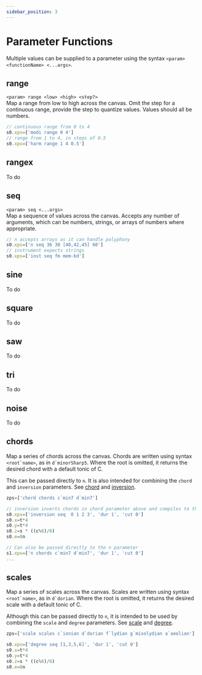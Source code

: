 ```yaml
---
sidebar_position: 3
---
```

# Parameter Functions
Multiple values can be supplied to a parameter using the syntax `<param> <functionName> <...args>`.
## range
`<param> range <low> <high> <step?>`  
Map a range from low to high across the canvas. Omit the step for a continuous range, provide the step to quantize values. Values should all be numbers.
```js
// continuous range from 0 to 4
s0.xps=['modi range 0 4']
// range from 1 to 4, in steps of 0.5
s0.xps=['harm range 1 4 0.5']
```
## rangex
To do
## seq
`<param> seq <...args>`  
Map a sequence of values across the canvas. Accepts any number of arguments, which can be numbers, strings, or arrays of numbers where appropriate.
```js
// n accepts arrays as it can handle polyphony
s0.xps=['n seq 36 38 [40,42,45] 60']
// instrument expects strings
s0.xps=['inst seq fm mem-bd']
```
## sine
To do
## square
To do
## saw
To do
## tri
To do
## noise
To do

## chords
Map a series of chords across the canvas. Chords are written using syntax ```<root`name>```, as in ```d`minorSharp5```. Where the root is omitted, it returns the desired chord with a default tonic of C.

This can be passed directly to `n`. It is also intended for combining the `chord` and `inversion` parameters. See [chord](/docs/docs/parameters/special-parameters#chord) and [inversion](/docs/docs/parameters/special-parameters#inversion).
```js
zps=['chord chords c`min7 d`min7']

// inversion inverts chords in chord parameter above and compiles to the n parameter
s0.xps=['inversion seq  0 1 2 3', 'dur 1', 'cut 0']
s0.x=t*4
s0.y=t*4
s0.z=s * ((c%6)/6)
s0.e=8n

// Can also be passed directly to the n parameter
s1.xps=['n chords c`min7 d`min7', 'dur 1', 'cut 0']
...
```
## scales
Map a series of scales across the canvas. Scales are written using syntax ```<root`name>```, as in ```d`dorian```. Where the root is omitted, it returns the desired scale with a default tonic of C.

Although this can be passed directly to `n`, it is intended to be used by combining the `scale` and `degree` parameters. See [scale](/docs/docs/parameters/special-parameters#scale) and [degree](/docs/docs/parameters/special-parameters#degree).
```js
zps=['scale scales c`ionian d`dorian f`lydian g`mixolydian a`aeolian']

s0.xps=['degree seq [1,3,5,6]', 'dur 1', 'cut 0']
s0.x=t*4
s0.y=t*4
s0.z=s * ((c%6)/6)
s0.e=8n
```
